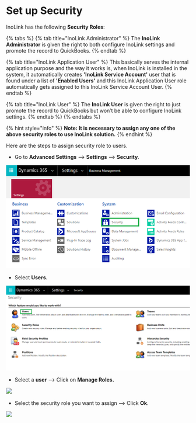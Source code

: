 # Set up Security

&#x20;

InoLink has the following **Security Roles**:

{% tabs %}
{% tab title="InoLink Administrator" %}
The **InoLink Administrator** is given the right to both configure InoLink settings and promote the record to QuickBooks.
{% endtab %}

{% tab title="InoLink Application User" %}
This basically serves the internal application purpose and the way it works is, when InoLink is installed in the system, it automatically creates **'InoLink Service Account'** user that is found under a list of **'Enabled Users'** and this InoLink Application User role automatically gets assigned to this InoLink Service Account User.
{% endtab %}

{% tab title="InoLink User" %}
The **InoLink User** is given the right to just promote the record to QuickBooks but won’t be able to configure InoLink settings.
{% endtab %}
{% endtabs %}

{% hint style="info" %}
**Note: It is necessary to assign any one of the above security roles to use InoLink solution.**
{% endhint %}

Here are the steps to assign security role to users.

* Go to **Advanced Settings** --> **Settings** --> **Security**.

![](<../../.gitbook/assets/a (2).png>)

* Select **Users.**

![](<../../.gitbook/assets/b (8).png>)

* Select a **user** --> Click on **Manage Roles.**

![](<../../.gitbook/assets/Sec Role\_2.png>)

* Select the security role you want to assign --> Click **Ok**.

![](<../../.gitbook/assets/Sec Role\_1.png>)
